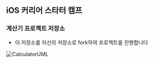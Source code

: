 ## iOS 커리어 스타터 캠프

### 계산기 프로젝트 저장소

- 이 저장소를 자신의 저장소로 fork하여 프로젝트를 진행합니다

![CalculatorUML](https://user-images.githubusercontent.com/40224884/168769932-a942764c-5a44-4d04-b7a5-d55e61d8c8a8.png)
